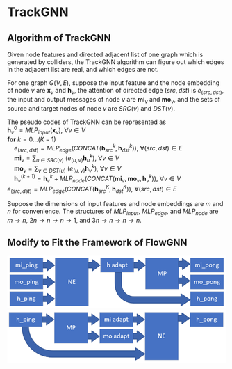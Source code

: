 
# TrackGNN 

## Algorithm of TrackGNN 

Given node features and directed adjacent list of one graph which is generated by colliders, the TrackGNN algorithm can figure out which edges in the adjacent list are real, and which edges are not. 

For one graph $G(V,E)$, suppose the input feature and the node embedding of node $v$ are $\mathbf{x}_ v$ and $\mathbf{h}_ v$, the attention of directed edge $(src, dst)$ is $e_ {(src,dst)}$, the input and output messages of node $v$ are $\mathbf{mi}_ v$ and $\mathbf{mo}_ v$, and the sets of source and target nodes of node $v$ are $SRC(v)$ and $DST(v)$. 

The pseudo codes of TrackGNN can be represented as  
$\mathbf{h}_ v^0=MLP_ {input}(\mathbf{x}_ v),\ \forall v\in V$  
$\mathbf{for}\ k=0...(K-1)$  
$\ \ \ \ e_ {(src,dst)}=MLP_ {edge}\Big(CONCAT(\mathbf{h}_ {src}^k,\mathbf{h}_ {dst}^k)\Big),\ \forall(src,dst)\in E$  
$\ \ \ \ \mathbf{mi}_ v=\sum_ {u\in SRC(v)}\ \big(e_ {(u,v)}\mathbf{h}_ u^k\big),\ \forall v\in V$  
$\ \ \ \ \mathbf{mo}_ v=\sum_ {v\in DST(u)}\ \big(e_ {(u,v)}\mathbf{h}_ v^k\big),\ \forall v\in V$  
$\ \ \ \ \mathbf{h}_ v^{(k+1)}=\mathbf{h}_ v^k+MLP_ {node}\Big(CONCAT(\mathbf{mi}_ v,\mathbf{mo}_ v,\mathbf{h}_ v^k)\Big),\ \forall v\in V$  
$e_ {(src,dst)}=MLP_ {edge}\Big(CONCAT(\mathbf{h}_ {src}^K,\mathbf{h}_ {dst}^K)\Big),\ \forall(src,dst)\in E$  

Suppose the dimensions of input features and node embeddings are $m$ and $n$ for convenience. The structures of $MLP_ {input}$, $MLP_ {edge}$, and $MLP_ {node}$ are $m\rightarrow n$, $2n\rightarrow n\rightarrow n\rightarrow 1$, and $3n\rightarrow n\rightarrow n\rightarrow n$. 

## Modify to Fit the Framework of FlowGNN

![NE-to-MP](/image/NE-to-MP.png)
![MP-to-NE](/image/MP-to-NE.png)






